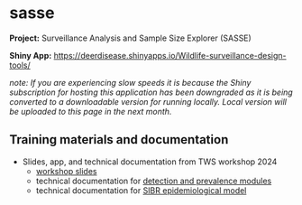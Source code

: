 # sasse

**Project:** Surveillance Analysis and Sample Size Explorer (SASSE)

**Shiny App:** https://deerdisease.shinyapps.io/Wildlife-surveillance-design-tools/

*note: If you are experiencing slow speeds it is because the Shiny subscription for hosting this application has been downgraded as it is being converted to a downloadable version for running locally. Local version will be uploaded to this page in the next month.*

## Training materials and documentation

- Slides, app, and technical documentation from TWS workshop 2024
    - [workshop slides](TWS%20Workshop.pdf)
    - technical documentation for [detection and prevalence modules](model_details.pdf)
    - technical documentation for [SIBR epidemiological model](epi_model_details.pdf)
